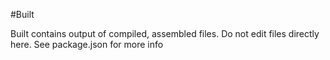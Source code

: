 #Built

Built contains output of compiled, assembled files. Do not edit files directly here. See package.json for more info